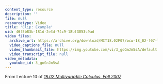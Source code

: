 ```yaml
---
content_type: resource
description: ''
file: null
resourcetype: Video
title: 'Clip: Example'
uid: 46f5b83b-181d-2e3d-74c9-18bf3853c9ad
video_files:
  archive_url: https://archive.org/download/MIT18.02F07/ocw-18_02-f07-lec10_300k.mp4
  video_captions_file: null
  video_thumbnail_file: https://img.youtube.com/vi/3_goGnJm5sA/default.jpg
  video_transcript_file: null
video_metadata:
  youtube_id: 3_goGnJm5sA
---
```


From Lecture 10 of [_18.02 Multivariable Calculus, Fall 2007_](/courses/18-02-multivariable-calculus-fall-2007/pages/video-lectures)